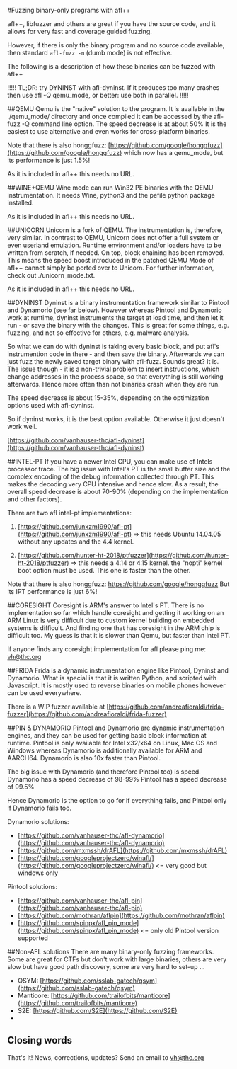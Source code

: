 #Fuzzing binary-only programs with afl++

afl++, libfuzzer and others are great if you have the source code, and
it allows for very fast and coverage guided fuzzing.

However, if there is only the binary program and no source code available,
then standard `afl-fuzz -n` (dumb mode) is not effective.

The following is a description of how these binaries can be fuzzed with afl++

!!!!!
TL;DR: try DYNINST with afl-dyninst. If it produces too many crashes then
      use afl -Q qemu_mode, or better: use both in parallel.
!!!!!


##QEMU
Qemu is the "native" solution to the program.
It is available in the ./qemu_mode/ directory and once compiled it can
be accessed by the afl-fuzz -Q command line option.
The speed decrease is at about 50%
It is the easiest to use alternative and even works for cross-platform binaries.

Note that there is also honggfuzz: [https://github.com/google/honggfuzz](https://github.com/google/honggfuzz)
which now has a qemu_mode, but its performance is just 1.5%!

As it is included in afl++ this needs no URL.


##WINE+QEMU
Wine mode can run Win32 PE binaries with the QEMU instrumentation.
It needs Wine, python3 and the pefile python package installed.

As it is included in afl++ this needs no URL.


##UNICORN
Unicorn is a fork of QEMU. The instrumentation is, therefore, very similar.
In contrast to QEMU, Unicorn does not offer a full system or even userland
emulation. Runtime environment and/or loaders have to be written from scratch,
if needed. On top, block chaining has been removed. This means the speed boost
introduced in  the patched QEMU Mode of afl++ cannot simply be ported over to
Unicorn. For further information, check out ./unicorn_mode.txt.

As it is included in afl++ this needs no URL.


##DYNINST
Dyninst is a binary instrumentation framework similar to Pintool and Dynamorio
(see far below). However whereas Pintool and Dynamorio work at runtime, dyninst
instruments the target at load time, and then let it run - or save the
binary with the changes.
This is great for some things, e.g. fuzzing, and not so effective for others,
e.g. malware analysis.

So what we can do with dyninst is taking every basic block, and put afl's
instrumention code in there - and then save the binary.
Afterwards we can just fuzz the newly saved target binary with afl-fuzz.
Sounds great? It is. The issue though - it is a non-trivial problem to
insert instructions, which change addresses in the process space, so that
everything is still working afterwards. Hence more often than not binaries
crash when they are run.

The speed decrease is about 15-35%, depending on the optimization options
used with afl-dyninst.

So if dyninst works, it is the best option available. Otherwise it just doesn't
work well.

[https://github.com/vanhauser-thc/afl-dyninst](https://github.com/vanhauser-thc/afl-dyninst)


##INTEL-PT
If you have a newer Intel CPU, you can make use of Intels processor trace.
The big issue with Intel's PT is the small buffer size and the complex
encoding of the debug information collected through PT.
This makes the decoding very CPU intensive and hence slow.
As a result, the overall speed decrease is about 70-90% (depending on
the implementation and other factors).

There are two afl intel-pt implementations:

1. [https://github.com/junxzm1990/afl-pt](https://github.com/junxzm1990/afl-pt)
 => this needs Ubuntu 14.04.05 without any updates and the 4.4 kernel.

2. [https://github.com/hunter-ht-2018/ptfuzzer](https://github.com/hunter-ht-2018/ptfuzzer)
 => this needs a 4.14 or 4.15 kernel. the "nopti" kernel boot option must
    be used. This one is faster than the other.

Note that there is also honggfuzz: https://github.com/google/honggfuzz
But its IPT performance is just 6%!


##CORESIGHT
Coresight is ARM's answer to Intel's PT.
There is no implementation so far which handle coresight and getting
it working on an ARM Linux is very difficult due to custom kernel building
on embedded systems is difficult. And finding one that has coresight in
the ARM chip is difficult too.
My guess is that it is slower than Qemu, but faster than Intel PT.

If anyone finds any coresight implementation for afl please ping me:
vh@thc.org


##FRIDA
Frida is a dynamic instrumentation engine like Pintool, Dyninst and Dynamorio.
What is special is that it is written Python, and scripted with Javascript.
It is mostly used to reverse binaries on mobile phones however can be used
everywhere.

There is a WIP fuzzer available at [https://github.com/andreafioraldi/frida-fuzzer](https://github.com/andreafioraldi/frida-fuzzer)


##PIN & DYNAMORIO
Pintool and Dynamorio are dynamic instrumentation engines, and they can be
used for getting basic block information at runtime.
Pintool is only available for Intel x32/x64 on Linux, Mac OS and Windows
whereas Dynamorio is additionally available for ARM and AARCH64.
Dynamorio is also 10x faster than Pintool.

The big issue with Dynamorio (and therefore Pintool too) is speed.
Dynamorio has a speed decrease of 98-99%
Pintool has a speed decrease of 99.5%

Hence Dynamorio is the option to go for if everything fails, and Pintool
only if Dynamorio fails too.

Dynamorio solutions:
  * [https://github.com/vanhauser-thc/afl-dynamorio](https://github.com/vanhauser-thc/afl-dynamorio)
  * [https://github.com/mxmssh/drAFL](https://github.com/mxmssh/drAFL)
  * [https://github.com/googleprojectzero/winafl/](https://github.com/googleprojectzero/winafl/) <= very good but windows only

Pintool solutions:
  * [https://github.com/vanhauser-thc/afl-pin](https://github.com/vanhauser-thc/afl-pin)
  * [https://github.com/mothran/aflpin](https://github.com/mothran/aflpin)
  * [https://github.com/spinpx/afl_pin_mode](https://github.com/spinpx/afl_pin_mode) <= only old Pintool version supported


##Non-AFL solutions
There are many binary-only fuzzing frameworks.
Some are great for CTFs but don't work with large binaries, others are very
slow but have good path discovery, some are very hard to set-up ...

* QSYM: [https://github.com/sslab-gatech/qsym](https://github.com/sslab-gatech/qsym)
* Manticore: [https://github.com/trailofbits/manticore](https://github.com/trailofbits/manticore)
* S2E: [https://github.com/S2E](https://github.com/S2E)
* <please send me any missing that are good>


## Closing words

That's it! News, corrections, updates? Send an email to vh@thc.org
